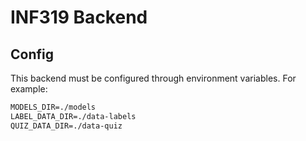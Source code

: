 # INF319 Backend

## Config

This backend must be configured through environment variables. For example:

```txt
MODELS_DIR=./models
LABEL_DATA_DIR=./data-labels
QUIZ_DATA_DIR=./data-quiz
```
